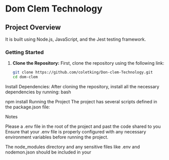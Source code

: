 
# Dom Clem Technology

## Project Overview
It is built using Node.js, JavaScript, and the Jest testing framework.

### Getting Started

1. **Clone the Repository:**
   First, clone the repository using the following link:
   ```bash
   git clone https://github.com/coletking/Don-clem-Technology.git
   cd dom-clem
Install Dependencies:
After cloning the repository, install all the necessary dependencies by running:
bash

npm install
Running the Project
The project has several scripts defined in the package.json file:

Notes

Please a .env file in the root of the project and past the code shared to you 
Ensure that your .env file is properly configured with any necessary environment variables before running the project.

The node_modules directory and any sensitive files like .env and nodemon.json should be included in your 
